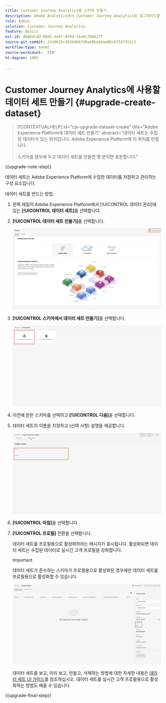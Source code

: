 ```yaml
---
title: Customer Journey Analytics용 스키마 만들기
description: Adobe Analytics에서 Customer Journey Analytics로 업그레이드할 때 권장되는 경로 자세히 알아보기
role: Admin
solution: Customer Journey Analytics
feature: Basics
exl-id: d686dcdd-08d5-4e8f-8f0d-76c8c7b0427f
source-git-commit: 33e962bc3834d6b7d0a49bea9aa06c67547351c1
workflow-type: tm+mt
source-wordcount: '219'
ht-degree: 100%

---
```


# Customer Journey Analytics에 사용할 데이터 세트 만들기 {#upgrade-create-dataset}

<!-- markdownlint-disable MD034 -->

>[!CONTEXTUALHELP]
>id="cja-upgrade-dataset-create"
>title="Adobe Experience Platform에 데이터 세트 만들기"
>abstract="데이터 세트는 수집된 데이터가 있는 위치입니다. Adobe Experience Platform에 이 위치를 만듭니다.<br><br>스키마를 염두에 두고 데이터 세트를 만들면 몇 분이면 충분합니다."

<!-- markdownlint-enable MD034 -->

{{upgrade-note-step}}

<!-- Should we single source this instead of duplicate it? The following steps were copied from: /help/data-ingestion/aepwebsdk.md-->

데이터 세트는 Adobe Experience Platform에 수집한 데이터를 저장하고 관리하는 구성 요소입니다.

데이터 세트를 만드는 방법:

1. 왼쪽 레일의 Adobe Experience Platform에서 [!UICONTROL 데이터 관리]에 있는 **[!UICONTROL 데이터 세트]**&#x200B;를 선택합니다.

1. **[!UICONTROL 데이터 세트 만들기]**&#x200B;를 선택합니다.

   ![데이터 세트 만들기](assets/create-dataset.png)

1. **[!UICONTROL 스키마에서 데이터 세트 만들기]**&#x200B;를 선택합니다.

   ![스키마에서 데이터 세트 만들기](assets/create-dataset-from-schema.png)

1. 이전에 만든 스키마를 선택하고 **[!UICONTROL 다음]**&#x200B;을 선택합니다.

1. 데이터 세트의 이름을 지정하고 (선택 사항) 설명을 제공합니다.

   ![데이터 세트 이름 지정](assets/name-your-datatest.png)

1. **[!UICONTROL 마침]**&#x200B;을 선택합니다.

1. **[!UICONTROL 프로필]** 전환을 선택합니다.

   데이터 세트를 프로필용으로 활성화하라는 메시지가 표시됩니다. 활성화되면 데이터 세트는 수집된 데이터로 실시간 고객 프로필을 강화합니다.

   >[!IMPORTANT]
   >
   >    데이터 세트가 준수하는 스키마가 프로필용으로 활성화된 경우에만 데이터 세트를 프로필용으로 활성화할 수 있습니다.

   ![프로필용으로 스키마 활성화](assets/aepwebsdk-dataset-profile.png)

   데이터 세트를 보고, 미리 보고, 만들고, 삭제하는 방법에 대한 자세한 내용은 [데이터 세트 UI 가이드](https://experienceleague.adobe.com/docs/experience-platform/catalog/datasets/user-guide.html)를 참조하십시오. 데이터 세트를 실시간 고객 프로필용으로 활성화하는 방법도 배울 수 있습니다.

{{upgrade-final-step}}
